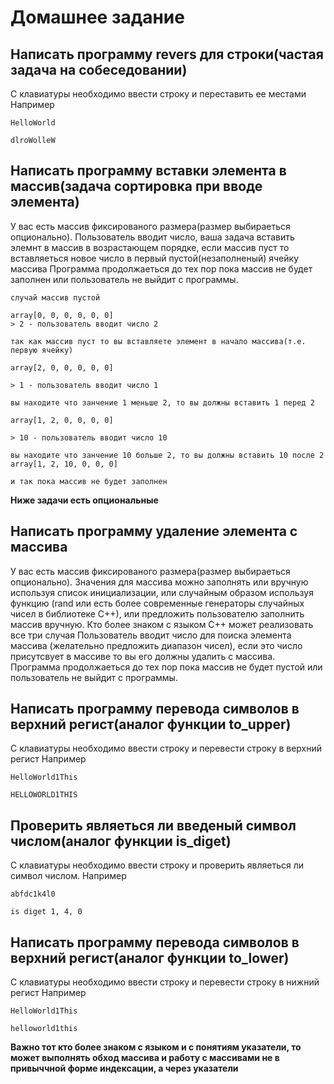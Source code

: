 # Домашнее задание
## Написать программу revers для строки(частая задача на собеседовании)
С клавиатуры необходимо ввести строку и переставить ее местами
Например
```
HelloWorld

dlroWolleW
```

## Написать программу вставки элемента в массив(задача сортировка при вводе элемента)
У вас есть массив фиксированого размера(размер выбираеться опционально).
Пользователь вводит число, ваша задача вставить элемнт в массив в возрастающем порядке, если массив пуст то вставляеться новое число в первый пустой(незаполненый) ячейку массива
Программа продолжаеться до тех пор пока массив не будет заполнен или пользователь не выйдит с программы.
```
случай массив пустой

array[0, 0, 0, 0, 0, 0]
> 2 - пользователь вводит число 2

так как массив пуст то вы вставляете элемент в начало массива(т.е. первую ячейку)

array[2, 0, 0, 0, 0, 0]

> 1 - пользователь вводит число 1

вы находите что занчение 1 меньше 2, то вы должны вставить 1 перед 2

array[1, 2, 0, 0, 0, 0]

> 10 - пользователь вводит число 10

вы находите что занчение 10 больше 2, то вы должны вставить 10 после 2
array[1, 2, 10, 0, 0, 0]

и так пока массив не будет заполнен
```

**Ниже задачи есть опциональные**

## Написать программу удаление элемента с массива
У вас есть массив фиксированого размера(размер выбираеться опционально). Значения для массива можно заполнять или вручную используя список инициализации, или случайным образом используя функцию (rand или есть более современные генераторы случайных чисел в библиотеке С++), или предложить пользователю заполнить массив вручную. Кто более знаком с языком С++ может реализовать все три случая
Пользователь вводит число для поиска элемента массива (желательно предложить диапазон чисел), если это число присутсвует в массиве то вы его должны удалить с массива.
Программа продолжаеться до тех пор пока массив не будет пустой или пользователь не выйдит с программы.

## Написать программу перевода символов в верхний регист(аналог функции to_upper)
С клавиатуры необходимо ввести строку и перевести строку в верхний регист
Например
```
HelloWorld1This

HELLOWORLD1THIS
```

## Проверить являеться ли введеный символ числом(аналог функции is_diget)
С клавиатуры необходимо ввести строку и проверить являеться ли символ числом.
Например
```
abfdc1k4l0

is diget 1, 4, 0
```

## Написать программу перевода символов в верхний регист(аналог функции  to_lower)
С клавиатуры необходимо ввести строку и перевести строку в нижний регист
Например
```
HelloWorld1This

helloworld1this
```

**Важно тот кто более знаком с языком и с понятиям указатели, то может выполнять обход массива и работу с массивами не в привыччной форме индексации, а через указатели**